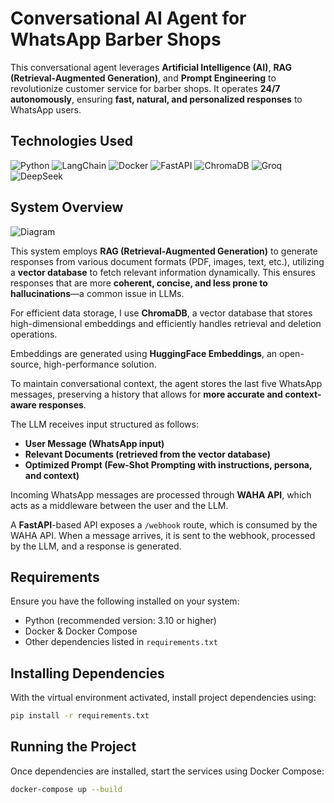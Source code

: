 # Conversational AI Agent for WhatsApp Barber Shops

This conversational agent leverages **Artificial Intelligence (AI)**, **RAG (Retrieval-Augmented Generation)**, and **Prompt Engineering** to revolutionize customer service for barber shops. It operates **24/7 autonomously**, ensuring **fast, natural, and personalized responses** to WhatsApp users.

## Technologies Used

![Python](https://img.shields.io/badge/Python-3776AB?logo=python&logoColor=white&style=for-the-badge)
![LangChain](https://img.shields.io/badge/LangChain-%23000000.svg?style=for-the-badge&logo=LangChain&logoColor=white)
![Docker](https://img.shields.io/badge/Docker-2496ED?logo=docker&logoColor=white&style=for-the-badge)
![FastAPI](https://img.shields.io/badge/FastAPI-009688?logo=fastapi&logoColor=white&style=for-the-badge)
![ChromaDB](https://img.shields.io/badge/ChromaDB-FF0000?style=for-the-badge&logo=chroma&logoColor=FFFFFF)
![Groq](https://img.shields.io/badge/Groq-FF6347?logo=groq&logoColor=white&style=for-the-badge)
![DeepSeek](https://img.shields.io/badge/DeepSeek-4b6bfc?style=for-the-badge&logoColor=FFFFFF)

## System Overview

![Diagram](https://github.com/user-attachments/assets/010a0461-7b5c-4239-a492-9037ea33e792)

This system employs **RAG (Retrieval-Augmented Generation)** to generate responses from various document formats (PDF, images, text, etc.), utilizing a **vector database** to fetch relevant information dynamically. This ensures responses that are more **coherent, concise, and less prone to hallucinations**—a common issue in LLMs.

For efficient data storage, I use **ChromaDB**, a vector database that stores high-dimensional embeddings and efficiently handles retrieval and deletion operations.

Embeddings are generated using **HuggingFace Embeddings**, an open-source, high-performance solution.

To maintain conversational context, the agent stores the last five WhatsApp messages, preserving a history that allows for **more accurate and context-aware responses**.

The LLM receives input structured as follows:
- **User Message (WhatsApp input)**
- **Relevant Documents (retrieved from the vector database)**
- **Optimized Prompt (Few-Shot Prompting with instructions, persona, and context)**

Incoming WhatsApp messages are processed through **WAHA API**, which acts as a middleware between the user and the LLM.

A **FastAPI**-based API exposes a `/webhook` route, which is consumed by the WAHA API. When a message arrives, it is sent to the webhook, processed by the LLM, and a response is generated.

## Requirements

Ensure you have the following installed on your system:

- Python (recommended version: 3.10 or higher)
- Docker & Docker Compose
- Other dependencies listed in `requirements.txt`

## Installing Dependencies

With the virtual environment activated, install project dependencies using:

```bash
pip install -r requirements.txt
```

## Running the Project

Once dependencies are installed, start the services using Docker Compose:

```bash
docker-compose up --build
```
